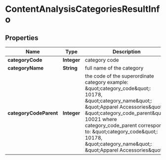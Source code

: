 

# ContentAnalysisCategoriesResultInfo


## Properties

| Name | Type | Description | Notes |
|------------ | ------------- | ------------- | -------------|
|**categoryCode** | **Integer** | category code |  [optional] |
|**categoryName** | **String** | full name of the category |  [optional] |
|**categoryCodeParent** | **Integer** | the code of the superordinate category example: \&quot;category_code\&quot;: 10178, \&quot;category_name\&quot;: \&quot;Apparel Accessories\&quot;, \&quot;category_code_parent\&quot;: 10021 where category_code_parent corresponds to: \&quot;category_code\&quot;: 10178, \&quot;category_name\&quot;: \&quot;Apparel Accessories\&quot; |  [optional] |



